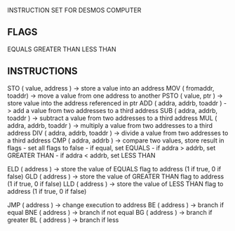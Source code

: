 INSTRUCTION SET FOR DESMOS COMPUTER

FLAGS
-----

EQUALS
GREATER THAN
LESS THAN

INSTRUCTIONS
------------

STO ( value, address ) -> store a value into an address
MOV ( fromaddr, toaddr) -> move a value from one address to another
PSTO ( value, ptr ) -> store value into the address referenced in ptr
ADD ( addra, addrb, toaddr ) -> add a value from two addresses to a third address
SUB ( addra, addrb, toaddr ) -> subtract a value from two addresses to a third address
MUL ( addra, addrb, toaddr ) -> multiply a value from two addresses to a third address
DIV ( addra, addrb, toaddr ) -> divide a value from two addresses to a third address
CMP ( addra, addrb ) -> compare two values, store result in flags
	- set all flags to false
	- if equal, set EQUALS
	- if addra > addrb, set GREATER THAN
	- if addra < addrb, set LESS THAN

ELD ( address ) -> store the value of EQUALS flag to address (1 if true, 0 if false)
GLD ( address ) -> store the value of GREATER THAN flag to address (1 if true, 0 if false)
LLD ( address ) -> store the value of LESS THAN flag to address (1 if true, 0 if false)

JMP ( address ) -> change execution to address
BE ( address ) -> branch if equal
BNE ( address ) -> branch if not equal
BG ( address ) -> branch if greater
BL ( address ) -> branch if less
